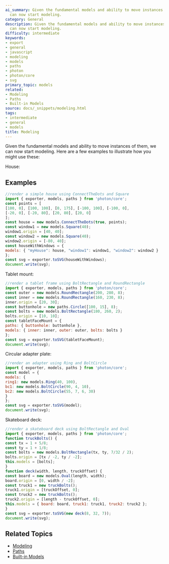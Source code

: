 ```yaml
---
ai_summary: Given the fundamental models and ability to move instances of them, we
  can now start modeling.
category: General
description: Given the fundamental models and ability to move instances of them, we
  can now start modeling.
difficulty: intermediate
keywords:
- export
- general
- javascript
- modeling
- models
- paths
- photon
- photon/core
- svg
primary_topic: models
related:
- Modeling
- Paths
- Built-in Models
source: docs/_snippets/modeling.html
tags:
- intermediate
- general
- models
title: Modeling
---
```

Given the fundamental models and ability to move instances of them, we can now start modeling.
Here are a few examples to illustrate how you might use these:

House:


## Examples

```javascript
//render a simple house using ConnectTheDots and Square
import { exporter, models, paths } from 'photon/core';
const points = [
[100, 0], [100, 100], [0, 175], [-100, 100], [-100, 0],
[-20, 0], [-20, 80], [20, 80], [20, 0]
];
const house = new models.ConnectTheDots(true, points);
const window1 = new models.Square(40);
window1.origin = [40, 40];
const window2 = new models.Square(40);
window2.origin = [-80, 40];
const houseWithWindows = {
models: { "myHouse": house, "window1": window1, "window2": window2 }
};
const svg = exporter.toSVG(houseWithWindows);
document.write(svg);
```

Tablet mount:

```javascript
//render a tablet frame using BoltRectangle and RoundRectangle
import { exporter, models, paths } from 'photon/core';
const outer = new models.RoundRectangle(200, 280, 8);
const inner = new models.RoundRectangle(160, 230, 8);
inner.origin = [20, 30];
const buttonhole = new paths.Circle([100, 15], 8);
const bolts = new models.BoltRectangle(180, 260, 2);
bolts.origin = [10, 10];
const tabletFaceMount = {
paths: { buttonhole: buttonhole },
models: { inner: inner, outer: outer, bolts: bolts }
};
const svg = exporter.toSVG(tabletFaceMount);
document.write(svg);
```

Circular adapter plate:

```javascript
//render an adapter using Ring and BoltCircle
import { exporter, models, paths } from 'photon/core';
const model = {
models: {
ring1: new models.Ring(40, 100),
bc1: new models.BoltCircle(90, 4, 10),
bc2: new models.BoltCircle(55, 7, 6, 30)
}
};
const svg = exporter.toSVG(model);
document.write(svg);
```

Skateboard deck:

```javascript
//render a skateboard deck using BoltRectangle and Oval
import { exporter, models, paths } from 'photon/core';
function truckBolts() {
const tx = 1 + 5/8;
const ty = 1 + 1/8;
const bolts = new models.BoltRectangle(tx, ty, 7/32 / 2);
bolts.origin = [tx / -2, ty / -2];
this.models = [bolts];
}
function deck(width, length, truckOffset) {
const board = new models.Oval(length, width);
board.origin = [0, width / -2];
const truck1 = new truckBolts();
truck1.origin = [truckOffset, 0];
const truck2 = new truckBolts();
truck2.origin = [length - truckOffset, 0];
this.models = { board: board, truck1: truck1, truck2: truck2 };
}
const svg = exporter.toSVG(new deck(8, 32, 7));
document.write(svg);
```

## Related Topics

- [Modeling](../index.md)
- [Paths](../index.md)
- [Built-in Models](../index.md)

